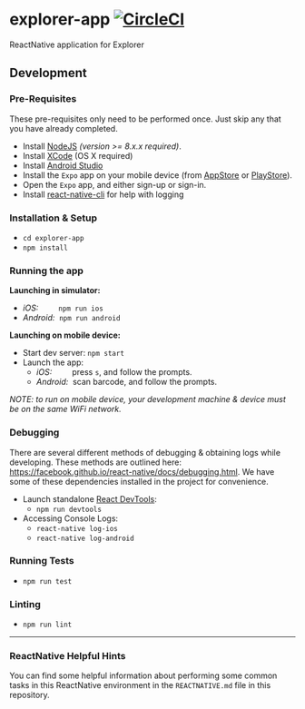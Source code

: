 # explorer-app [![CircleCI](https://circleci.com/gh/CMUCloudComputing/explorer-app.svg?style=svg)](https://circleci.com/gh/CMUCloudComputing/explorer-app)
ReactNative application for Explorer

## Development
### Pre-Requisites
These pre-requisites only need to be performed once.  Just skip any that you have
already completed.
- Install [NodeJS](https://nodejs.org/en/download/) *(version >= 8.x.x required)*.
- Install [XCode](https://itunes.apple.com/us/app/xcode/id497799835?mt=12) (OS X required)
- Install [Android Studio](https://developer.android.com/studio/)
- Install the `Expo` app on your mobile device (from [AppStore](https://itunes.apple.com/us/app/expo-client/id982107779?mt=8) or [PlayStore](https://play.google.com/store/apps/details?id=host.exp.exponent&hl=en_US)).
- Open the `Expo` app, and either sign-up or sign-in.
- Install [react-native-cli](https://www.npmjs.com/package/react-native-cli) for help with logging

### Installation & Setup
- `cd explorer-app`
- `npm install`

### Running the app
**Launching in simulator:**
- *iOS:*&nbsp;&nbsp;&nbsp;&nbsp;&nbsp;&nbsp;&nbsp;&nbsp;&nbsp;`npm run ios`
- *Android:*&nbsp;&nbsp;`npm run android`

**Launching on mobile device:**
- Start dev server: `npm start`
- Launch the app:
  - *iOS:*&nbsp;&nbsp;&nbsp;&nbsp;&nbsp;&nbsp;&nbsp;&nbsp;&nbsp;press `s`, and follow the prompts.
  - *Android:*&nbsp;&nbsp;scan barcode, and follow the prompts.

*NOTE: to run on mobile device, your development machine & device must be on the same WiFi network.*

### Debugging
There are several different methods of debugging & obtaining logs while developing.  These methods are outlined here: https://facebook.github.io/react-native/docs/debugging.html.  We have some of these dependencies installed in the project for convenience.

- Launch standalone [React DevTools](https://github.com/facebook/react-devtools):
  - `npm run devtools`
- Accessing Console Logs:
  - `react-native log-ios`
  - `react-native log-android`

### Running Tests
- `npm run test`

### Linting
- `npm run lint`

----

### ReactNative Helpful Hints
You can find some helpful information about performing some common tasks in this
ReactNative environment in the `REACTNATIVE.md` file in this repository.
